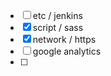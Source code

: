 - [ ] etc / jenkins
- [x] script / sass
- [x] network / https
- [ ] google analytics
- [ ] 
<!--stackedit_data:
eyJoaXN0b3J5IjpbLTQ3NjIyOTE1XX0=
-->